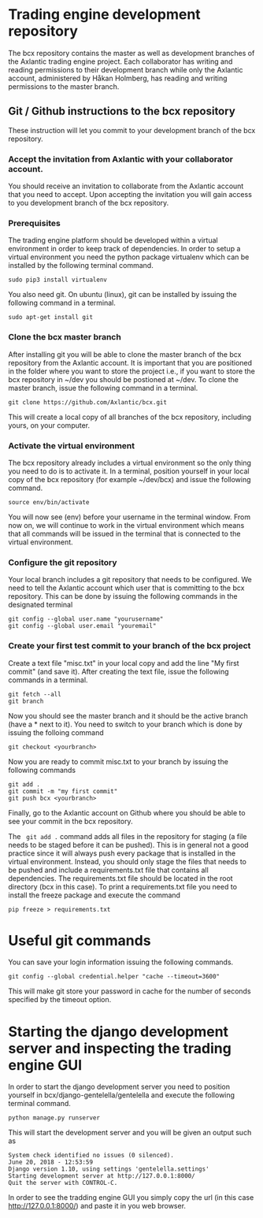 # Trading engine development repository

The bcx repository contains the master as well as development branches of the
Axlantic trading engine project. Each collaborator has writing and reading
permissions to their development branch while only the Axlantic account, administered by Håkan Holmberg, has reading and writing permissions to the
master branch.

## Git / Github instructions to the bcx repository

These instruction will let you commit to your development branch of the bcx repository.

### Accept the invitation from Axlantic with your collaborator account.

You should receive an invitation to collaborate from the Axlantic account
that you need to accept. Upon accepting the invitation you will gain access to you
development branch of the bcx repository. 
 
### Prerequisites

The trading engine platform should be developed within a virtual environment in
order to keep track of dependencies. In order to setup a virtual environment you
need the python package virtualenv which can be installed by the following
terminal command.

```
sudo pip3 install virtualenv
```

You also need git. On ubuntu (linux), git can be installed by issuing the following command in a terminal.

```
sudo apt-get install git
``` 

### Clone the bcx master branch

After installing git you will be able to clone the master branch of the bcx repository from the
Axlantic account. It is important that you are positioned in the folder where you want to
store the project i.e., if you want to store the bcx repository in ~/dev you
should be postioned at ~/dev. To clone the master branch, issue the following
command in a terminal.

```
git clone https://github.com/Axlantic/bcx.git
```

This will create a local copy of all branches of the bcx repository, including yours, on your computer.

### Activate the virtual environment 

The bcx repository already includes a virtual environment so the only thing you
need to do is to activate it. In a terminal, position yourself in your local copy of the bcx repository (for
example ~/dev/bcx) and issue the following command.

```
source env/bin/activate
```

You will now see (env) before your username in the terminal window. From now on,
we will continue to work in the virtual environment which means that all commands
will be issued in the terminal that is connected to the virtual environment.

### Configure the git repository
Your local branch includes a git repository that needs to be configured. We need
to tell the Axlantic account which user that is committing to the
bcx repository. This can be done by issuing the following commands in the
designated terminal

```
git config --global user.name "yourusername"
git config --global user.email "youremail"
```

### Create your first test commit to your branch of the bcx project

Create a text file "misc.txt" in your local copy and add the line "My first commit" (and save it). After creating the text file, issue the following commands in a terminal.

```
git fetch --all
git branch
```

Now you should see the master branch and it should be the active branch (have a * next to it). You need to switch to your branch which is done by issuing the folloing command

```
git checkout <yourbranch> 
```

Now you are ready to commit misc.txt to your branch by issuing the following commands

```
git add . 
git commit -m "my first commit"
git push bcx <yourbranch>
```

Finally, go to the Axlantic account on Github where you should be able to see
your commit in the bcx repository.

The ` git add .` command adds all files in the repository for staging (a file
needs to be staged before it can be pushed). This is in general not a good practice
since it will always push every package that is installed in the virtual
environment. Instead, you should only stage the files that needs to be pushed and
include a requirements.txt file that contains all dependencies. The
requirements.txt file should be located in the root directory (bcx in this case). To print a
requirements.txt file you need to install the freeze package and execute the command

```
pip freeze > requirements.txt
```

# Useful git commands

You can save your login information issuing the following commands.

```
git config --global credential.helper "cache --timeout=3600"

```

This will make git store your password in cache for the number of seconds
specified by the timeout option.


# Starting the django development server and inspecting the trading engine GUI

In order to start the django development server you need to position yourself in
bcx/django-gentelella/gentelella and execute the following terminal command.

```
python manage.py runserver

```

This will start the development server and you will be given an output such as


```
System check identified no issues (0 silenced).
June 20, 2018 - 12:53:59
Django version 1.10, using settings 'gentelella.settings'
Starting development server at http://127.0.0.1:8000/
Quit the server with CONTROL-C.

```
In order to see the tradding engine GUI you simply copy the url (in this case
http://127.0.0.1:8000/) and paste it in you web browser.




